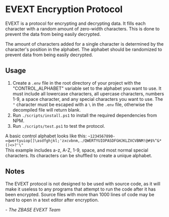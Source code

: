 # EVEXT Encryption Protocol

EVEXT is a protocol for encrypting and decrypting data. It fills each character with a random amount of zero-width characters. This is done to prevent the data from being easily decrypted.

The amount of characters added for a single character is determined by the character's position in the alphabet. The alphabet should be randomized to prevent data from being easily decrypted.

## Usage

1. Create a `.env` file in the root directory of your project with the "CONTROL_ALPHABET" variable set to the alphabet you want to use. It must include all lowercase characters, all upercase characters, numbers 1-9, a space character, and any special characters you want to use. The `"` character must be escaped with a `\` in the `.env` file, otherwise the decompiled file will return blank.
2. Run `./scripts/install.ps1` to install the required dependencies from NPM.
3. Run `./scripts/test.ps1` to test the protocol.

A basic control alphabet looks like this: `~1234567890-=qwertyuiop[]\asdfghjkl;'zxcvbnm,./QWERTYUIOPASDFGHJKLZXCVBNM!@#$%^&*()<>?'\"`<br>
This example includes a-z, A-Z, 1-9, space, and most normal special characters. Its characters can be shuffled to create a unique alphabet.

<!-- ## Thanks To

Dependencies specified under the `dependencies` section of the package.json file are automatically installed. Other dependencies found under `./scripts/install.ps1` are installed manually. -->

## Notes

The EVEXT protocol is not designed to be used with source code, as it will make it useless to any programs that attempt to run the code after it has been encrypted. Source files with more than 1000 lines of code may be hard to open in a text editor after encryption.

*\- The ZBASE EVEXT Team*